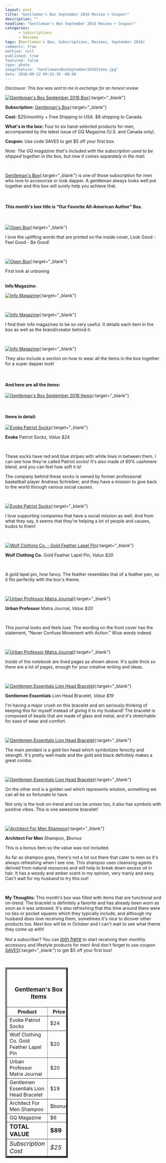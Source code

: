 ```yaml
---
layout: post
title: "Gentleman's Box September 2016 Review + Coupon!"
description: ""
headline: "Gentleman's Box September 2016 Review + Coupon!"
categories: 
      - Subscriptions
      - Reviews
tags: [Gentleman's Box, Subscriptions, Reviews, September 2016]
comments: true
mathjax: null
published: true
featured: false
type: photo
imagefeature: "GentlemansBoxSeptember2016Items.jpg"
date: 2016-09-22 09:31:39 -08:00
---
```


<i><font size="2">Disclosure: This box was sent to me in exchange for an honest review.</font></i>

[![Gentleman's Box September 2016 Box](http://whatsupmailbox.com/images/GentlemansBoxSeptember2016Box.jpg)](http://mbsy.co/d7GnS){:target="_blank"}

**Subscription:** [Gentleman's Box](http://mbsy.co/d7GnS"){:target="_blank"}

**Cost:** $25/monthly + Free Shipping to USA. $8 shipping to Canada.

**What's in the box:** Four to six hand-selected products for men, accompanied by the latest issue of GQ Magazine (U.S. and Canada only).

**Coupon:** Use code SAVE5 to get $5 off your first box.

*Note: The GQ magazine that's included with the subscription used to be shipped together in the box, but now it comes separately in the mail.*

<br>

[Gentleman's Box](http://mbsy.co/d7GnS"){:target="_blank"} is one of those subscription for men who love to accesorize or look dapper. A gentleman always looks well put together and this box will surely help you achieve that.

<br>

<H4>This month's box title is “Our Favorite All-American Author” Box.</H4>

<br>


[![Open Box](http://whatsupmailbox.com/images/GentlemansBoxSeptember2016OpenBox.jpg)](http://mbsy.co/d7GnS){:target="_blank"}

I love the uplifting words that are printed on the inside cover, Look Good - Feel Good - Be Good!

<br>

[![Open Box](http://whatsupmailbox.com/images/GentlemansBoxSeptember2016OpenBox02.jpg)](http://mbsy.co/d7GnS){:target="_blank"}

<figcaption>First look at unboxing</figcaption>

<br>

<p><b>Info Magazine:</b></p>

[![Info Magazine](http://whatsupmailbox.com/images/GentlemansBoxSeptember2016Info.jpg)](http://mbsy.co/d7GnS){:target="_blank"}

<br>

[![Info Magazine](http://whatsupmailbox.com/images/GentlemansBoxSeptember2016Info02.jpg)](http://mbsy.co/d7GnS){:target="_blank"}

I find their info magazines to be so very useful. It details each item in the box as well as the brand/creator behind it.

<br>

[![Info Magazine](http://whatsupmailbox.com/images/GentlemansBoxSeptember2016Info03.jpg)](http://mbsy.co/d7GnS){:target="_blank"}

They also include a section on how to wear all the items in the box together for a super dapper look!

<br>

<H4>And here are all the items:</H4>

[![Gentleman's Box September 2016 Items](http://whatsupmailbox.com/images/GentlemansBoxSeptember2016Items.jpg)](http://mbsy.co/d7GnS){:target="_blank"}

<br>

<H4>Items in detail:</H4>

[![Evoke Patriot Socks](http://whatsupmailbox.com/images/GentlemansBoxSeptember2016EvokePatriotSocks.jpg)](http://mbsy.co/d7GnS){:target="_blank"}

**Evoke** Patriot Socks, *Value $24*

<br>

These socks have red and blue stripes with white lines in between them. I can see how they're called Patriot socks! It's also made of 80% cashmere blend, and you can feel how soft it is!

The company behind these socks is owned by former professional basketball player Andreas Schreiber, and they have a mission to give back to the world through various social causes.

<br>

[![Evoke Patriot Socks](http://whatsupmailbox.com/images/GentlemansBoxSeptember2016EvokePatriotSocks02.jpg)](http://mbsy.co/d7GnS){:target="_blank"}

I love supporting companies that have a social mission as well. And from what they say, it seems that they're helping a lot of people and causes, kudos to them!

<br>

[![Wolf Clothing Co. - Gold Feather Lapel Pin](http://whatsupmailbox.com/images/GentlemansBoxSeptember2016WolfClothingCoGoldFeatherLapelPin.jpg)](http://mbsy.co/d7GnS){:target="_blank"}

**Wolf Clothing Co.** Gold Feather Lapel Pin, *Value $20*

<br>

A gold lapel pin, how fancy. The feather resembles that of a feather pen, so it fits perfectly with the box's theme.

<br>

[![Urban Professor Matra Journal](http://whatsupmailbox.com/images/GentlemansBoxSeptember2016UrbanProfessorMantraJournal.jpg)](http://mbsy.co/d7GnS){:target="_blank"}

**Urban Professor** Matra Journal, *Value $20*

<br>

This journal looks and feels luxe. The wording on the front cover has the statement, "Never Confuse Movement with Action." Wise words indeed.

<br>

[![Urban Professor Matra Journal](http://whatsupmailbox.com/images/GentlemansBoxSeptember2016UrbanProfessorMantraJournal02.jpg)](http://mbsy.co/d7GnS){:target="_blank"}

Inside of the notebook are lined pages as shown above. It's quite thick so there are a lot of pages, enough for your creative writing and ideas.

<br>

[![Gentlemen Essentials Lion Head Bracelet](http://whatsupmailbox.com/images/GentlemansBoxSeptember2016GentlemanEssentialsLionHeadBracelet.jpg)](http://mbsy.co/d7GnS){:target="_blank"}

**Gentlemen Essentials** Lion Head Bracelet, *Value $19*

I'm having a major crush on this bracelet and am seriously thinking of keeping this for myself instead of giving it to my husband! The bracelet is composed of beads that are made of glass and metal, and it's stretchable for ease of wear and comfort.

<br>

[![Gentlemen Essentials Lion Head Bracelet](http://whatsupmailbox.com/images/GentlemansBoxSeptember2016GentlemanEssentialsLionHeadBracelet02.jpg)](http://mbsy.co/d7GnS){:target="_blank"}

The main pendant is a gold lion head which symbolizes ferocity and strength. It's pretty well made and the gold and black definitely makes a great combo.

<br>

[![Gentlemen Essentials Lion Head Bracelet](http://whatsupmailbox.com/images/GentlemansBoxSeptember2016GentlemanEssentialsLionHeadBracelet03.jpg)](http://mbsy.co/d7GnS){:target="_blank"}

On the other end is a golden owl which represents wisdom, something we can all be so fortunate to have.

Not only is the look on-trend and can be unisex too, it also has symbols with positive vibes. This is one awesome bracelet!

<br>

[![Architect For Men Shampoo](http://whatsupmailbox.com/images/GentlemansBoxSeptember2016ArchitectForMenShampoo.jpg)](http://mbsy.co/d7GnS){:target="_blank"}

**Architect For Men** Shampoo, *$bonus*

This is a bonus item so the value was not included.

As far as shampoo goes, there's not a lot out there that cater to men so it's always refreshing when I see one. This shampoo uses cleansing agents derived from natural resources and will help to break down excess oil in hair. It has a woody and amber scent in my opinion, very manly and sexy. Can't wait for my husband to try this out!

<br>

<i class="icon-exclamation-sign"></i> **My Thoughts:** This month's box was filled with items that are functional and on-trend. The bracelet is definitely a favorite and has already been worn as soon as it was unboxed. It's also refreshing that this time around there were no ties or pocket squares which they typically include, and although my husband does love receiving them, sometimes it's nice to dicover other products too. Next box will be in October and I can't wait to see what theme they come up with!

Not a subscriber? You can <a href="http://mbsy.co/d7GnS"><big>join here</big></a> to start receiving their monthly accessory and lifestyle products for men! And don't forget to use coupon [SAVE5](http://mbsy.co/d7GnS){:target="_blank"} to get $5 off your first box!

<br>

<TABLE  BORDER="5" style="width:40%">
   <TR>
      <TH COLSPAN="2">
         <H3><BR><center>Gentleman's Box Items</center></H3>
      </TH>
   </TR>
      <TH>Product</TH>
      <TH>Price</TH>
  <TR>
      <TD>Evoke Patriot Socks</TD>
      <TD>$24</TD>
   </TR>
   <TR>
      <TD>Wolf Clothing Co. Gold Feather Lapel Pin</TD>
      <TD>$20</TD>
   </TR>
  <TR>
      <TD>Urban Professor Matra Journal</TD>
      <TD>$20</TD>
   </TR>
   <TR>
      <TD>Gentlemen Essentials Lion Head Bracelet</TD>
      <TD>$19</TD>
   </TR>
   <TR>
      <TD>Architect For Men Shampoo</TD>
      <TD>$bonus</TD>
   </TR>
   <TR>
      <TD>GQ Magazine</TD>
      <TD>$6</TD>
   </TR>
   <TR>
      <TD><b><big>TOTAL VALUE</big></b></TD>
      <TD><b><big>$89</big></b></TD>
   </TR>
   <TR>
      <TD><i><big>Subscription Cost</big></i></TD>
      <TD><i><big>$25</big></i></TD>
   </TR>
</TABLE>
